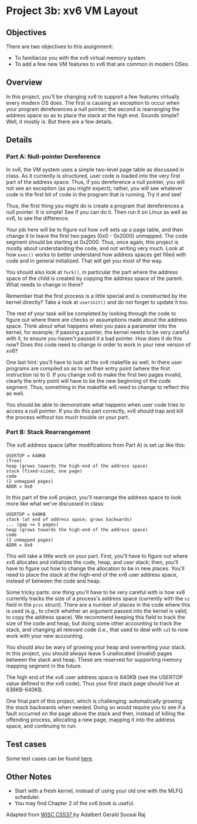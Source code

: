 

# Project 3b: xv6 VM Layout



## Objectives
There are two objectives to this assignment:

- To familiarize you with the xv6 virtual memory system.
- To add a few new VM features to xv6 that are common in modern OSes.

## Overview
In this project, you'll be changing xv6 to support a few features virtually every modern OS does. The first is causing an exception to occur when your program dereferences a null pointer; the second is rearranging the address space so as to place the stack at the high end. Sounds simple? Well, it mostly is. But there are a few details.

## Details

### Part A: Null-pointer Dereference

In xv6, the VM system uses a simple two-level page table as discussed in class. As it currently is structured, user code is loaded into the very first part of the address space. Thus, if you dereference a null pointer, you will not see an exception (as you might expect); rather, you will see whatever code is the first bit of code in the program that is running. Try it and see!

Thus, the first thing you might do is create a program that dereferences a null pointer. It is simple! See if you can do it. Then run it on Linux as well as xv6, to see the difference.

Your job here will be to figure out how xv6 sets up a page table, and then change it to leave the first two pages (0x0 - 0x2000) unmapped. The code segment should be starting at 0x2000. Thus, once again, this project is mostly about understanding the code, and not writing very much. Look at how `exec()` works to better understand how address spaces get filled with code and in general initialized. That will get you most of the way.

You should also look at `fork()`, in particular the part where the address space of the child is created by copying the address space of the parent. What needs to change in there?

Remember that the first process is a little special and is constructed by the kernel directly? 
Take a look at `userinit()` and do not forget to update it too.

The rest of your task will be completed by looking through the code to figure out where there are checks or assumptions made about the address space. Think about what happens when you pass a parameter into the kernel, for example; if passing a pointer, the kernel needs to be very careful with it, to ensure you haven't passed it a bad pointer. How does it do this now? Does this code need to change in order to work in your new version of xv6?

One last hint: you'll have to look at the xv6 makefile as well. In there user programs are compiled so as to set their entry point (where the first instruction is) to 0. If you change xv6 to make the first two pages invalid, clearly the entry point will have to be the new beginning of the code segment. Thus, something in the makefile will need to change to reflect this as well.

You should be able to demonstrate what happens when user code tries to access a null pointer. If you do this part correctly, xv6 should trap and kill the process without too much trouble on your part.

### Part B: Stack Rearrangement

The xv6 address space (after modifications from Part A) is set up like this:

```
USERTOP = 640KB
(free)
heap (grows towards the high-end of the address space)
stack (fixed-sized, one page)
code
(2 unmapped pages)
ADDR = 0x0
```

In this part of the xv6 project, you'll rearrange the address space to look more like what we've discussed in class:

```
USERTOP = 640KB
stack (at end of address space; grows backwards)
... (gap >= 5 pages)
heap (grows towards the high-end of the address space)
code
(2 unmapped pages)
ADDR = 0x0
```

This will take a little work on your part. First, you'll have to figure out where xv6 allocates and initializes the code, heap, and user stack; then, you'll have to figure out how to change the allocation to be in new places. You'll need to place the stack at the high-end of the xv6 user address space, instead of between the code and heap.

Some tricky parts: one thing you'll have to be very careful with is how xv6 currently tracks the size of a process's address space (currently with the `sz` field in the `proc` struct). There are a number of places in the code where this is used (e.g., to check whether an argument passed into the kernel is valid; to copy the address space). We recommend keeping this field to track the size of the code and heap, but doing some other accounting to track the stack, and changing all relevant code (i.e., that used to deal with `sz`) to now work with your new accounting.

You should also be wary of growing your heap and overwriting your stack. In this project, you should always leave 5 unallocated (invalid) pages between the stack and heap. These are reserved for supporting memory mapping segment in the future.

The high end of the xv6 user address space is 640KB (see the USERTOP value defined in the xv6 code). Thus your first stack page should live at 636KB-640KB.

One final part of this project, which is challenging: automatically growing the stack backwards when needed. Doing so would require you to see if a fault occurred on the page above the stack and then, instead of killing the offending process, allocating a new page, mapping it into the address space, and continuing to run.

## Test cases

Some test cases can be found [here](project3btest.tar.gz).


## Other Notes

- Start with a fresh kernel, instead of using your old one with the MLFQ scheduler.
- You may find Chapter 2 of the xv6 book is useful.


<div id="footer">
  Adapted from <a href="http://pages.cs.wisc.edu/~gerald/cs537/Fall17/projects/p3b.html"> WISC CS537 </a> by Adalbert Gerald Soosai Raj
</div>
